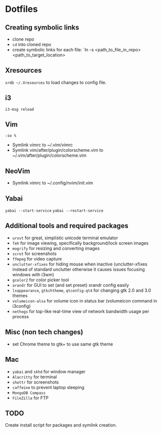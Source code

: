 # Dotfiles

## Creating symbolic links
- clone repo
- `cd` into cloned repo
- create symbolic links for each file: `ln -s <path_to_file_in_repo> <path_to_target_location>

## Xresources
`xrdb ~/.Xresources` to load changes to config file.

## i3
`i3-msg reload`

## Vim
`:so %`

- Symlink vimrc to ~/.vim/vimrc
- Symlink vim/after/plugin/colorscheme.vim to ~/.vim/after/plugin/colorscheme.vim

## NeoVim
- Symlink vimrc to ~/.config/nvim/init.vim

## Yabai
`yabai --start-service`
`yabai --restart-service`

## Additional tools and required packages
- `urxvt` for great, simplistic unicode terminal emulator
- `feh` for image viewing, specifically background/lock screen images
- `mogrify` for resizing and converting images
- `scrot` for screenshots
- `ffmpeg` for video capture
- `unclutter-xfixes` for hiding mouse when inactive (unclutter-xfixes instead of standard unclutter otherwise it causes issues focusing windows with i3wm)
- `gcolor2` for color picker tool
- `arandr` for GUI to set (and set preset) xrandr config easily
- `lxappearance`, `gtkchtheme`, `qtconfig-qt4` for changing gtk 2.0 and 3.0 themes
- `volumeicon-alsa` for volume icon in status bar (volumeicon command in i3config)
- `nethogs` for top-like real-time view of network bandwidth usage per process

## Misc (non tech changes)
- set Chrome theme to gtk+ to use same gtk theme

## Mac
- `yabai` and `skhd` for window manager
- `Alacritty` for terminal
- `shottr` for screenshots
- `caffeine` to prevent laptop sleeping
- `MongoDB Compass`
- `FileZilla` for FTP

## TODO
Create install script for packages and symlink creation.
